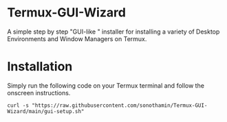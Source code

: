 # Termux-GUI-Wizard #
A simple step by step "GUI-like " installer for installing a variety of Desktop Environments and Window Managers on Termux.

# Installation #
Simply run the following code on your Termux terminal and follow the onscreen instructions.
```
curl -s "https://raw.githubusercontent.com/sonothamin/Termux-GUI-Wizard/main/gui-setup.sh"
```

